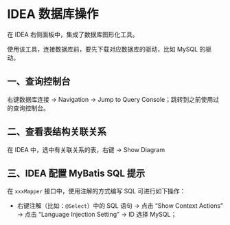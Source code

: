 # IDEA 数据库操作

在 IDEA 右侧面板中，集成了数据库图形化工具。

使用该工具，连接数据库前，要先下载对应数据库的驱动，比如 MySQL 的驱动。

## 一、查询控制台

右键数据库连接 -> Navigation -> Jump to Query Console；跳转到之前使用过的查询控制台。

## 二、查看表结构关联关系

在 IDEA 中，选中有关联关系的表，右键 -> Show Diagram

## 三、IDEA 配置 MyBatis SQL 提示

在 `xxxMapper` 接口中，使用注解的方式编写 SQL 可进行如下操作：

- 右键注解（比如：`@Select`）中的 SQL 语句 -> 点击 “Show Context Actions” -> 点击 “Language Injection Setting” -> ID 选择 MySQL；
